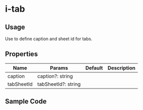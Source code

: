 # i-tab

## Usage

Use to define caption and sheet id for tabs.

## Properties

| Name       | Params              | Default | Description |
| ---------- | ------------------- | ------- | ----------- |
| caption    | caption?: string    |         |             |
| tabSheetId | tabSheetId?: string |         |             |

## Sample Code
